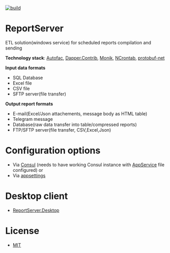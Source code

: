 [![build](https://github.com/MakArs/ReportServer/actions/workflows/build.yml/badge.svg)](https://github.com/MakArs/ReportServer/actions/workflows/build.yml)

# ReportServer
ETL solution(windows service) for scheduled reports compilation and sending

**Technology stack**: [Autofac](https://autofac.org), [Dapper.Contrib](https://github.com/StackExchange/Dapper/tree/master/Dapper.Contrib), [Monik](https://github.com/Totopolis/monik), [NCrontab](https://github.com/atifaziz/NCrontab), [protobuf-net](https://github.com/protobuf-net/protobuf-net)

**Input data formats**
* SQL Database
* Excel file
* CSV file
* SFTP server(file transfer)

**Output report formats**
* E-mail(Excel/Json attachements, message body as HTML table)
* Telegram message
* Database(raw data transfer into table/compressed reports)
* FTP/SFTP server(file transfer, CSV,Excel,Json)

# Configuration options
* Via [Consul](https://github.com/MakArs/ReportServer/blob/master/ReportService.Api/ConsulSettings.json) (needs to have working Consul instance with [AppService](https://github.com/MakArs/ReportServer/blob/master/ReportService.Api/appsettings.json) file configured)
or
* Via [appsettings](https://github.com/MakArs/ReportServer/blob/master/ReportService.Api/appsettings.json) 

# Desktop client
* [ReportServer.Desktop](https://github.com/MakArs/ReportServer.Desktop)

# License
* [MIT](https://github.com/MakArs/ReportServer.Desktop/blob/master/LICENSE)
